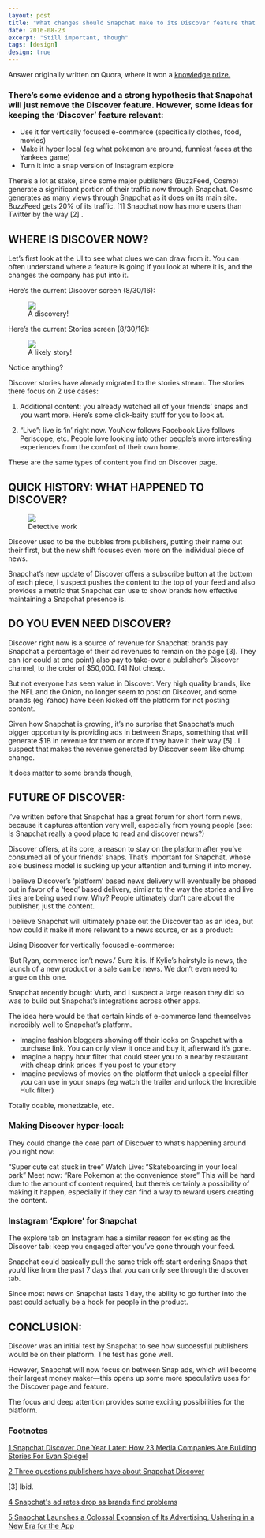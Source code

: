 ```yaml
---
layout: post
title: "What changes should Snapchat make to its Discover feature that would significantly increase the product’s relevance as a news source?"
date: 2016-08-23
excerpt: "Still important, though"
tags: [design]
design: true
---
```


Answer originally written on Quora, where it won a [knowledge prize.](https://www.quora.com/What-changes-should-Snapchat-make-to-its-Discover-feature-that-would-significantly-increase-the-product%E2%80%99s-relevance-as-a-news-source/answer/Ryan-Borker)

### There’s some evidence and a strong hypothesis that Snapchat will just remove the Discover feature. However, some ideas for keeping the ‘Discover’ feature relevant:

* Use it for vertically focused e-commerce (specifically clothes, food, movies)
* Make it hyper local (eg what pokemon are around, funniest faces at the Yankees game)
* Turn it into a snap version of Instagram explore

There’s a lot at stake, since some major publishers (BuzzFeed, Cosmo) generate a significant portion of their traffic now through Snapchat. Cosmo generates as many views through Snapchat as it does on its main site. BuzzFeed gets 20% of its traffic. [1] Snapchat now has more users than Twitter by the way [2] .

## WHERE IS DISCOVER NOW?

Let’s first look at the UI to see what clues we can draw from it. You can often understand where a feature is going if you look at where it is, and the changes the company has put into it.

Here’s the current Discover screen (8/30/16):
<figure>
	<img src="http://borker.co/assets/img/sc-discover.jpg">
	<figcaption>A discovery!</figcaption>
</figure>

Here’s the current Stories screen (8/30/16):
<figure>
	<img src="http://borker.co/assets/img/sc-stories1.jpg">
	<figcaption>A likely story!</figcaption>
</figure>


Notice anything?

Discover stories have already migrated to the stories stream. The stories there focus on 2 use cases:

1) Additional content: you already watched all of your friends’ snaps and you want more. Here’s some click-baity stuff for you to look at.

2) “Live”: live is ‘in’ right now. YouNow follows Facebook Live follows Periscope, etc. People love looking into other people’s more interesting experiences from the comfort of their own home.

These are the same types of content you find on Discover page.

## QUICK HISTORY: WHAT HAPPENED TO DISCOVER?
<figure>
	<img src="http://borker.co/assets/img/sc-discover2.jpg">
	<figcaption>Detective work</figcaption>
</figure>

Discover used to be the bubbles from publishers, putting their name out their first, but the new shift focuses even more on the individual piece of news.

Snapchat’s new update of Discover offers a subscribe button at the bottom of each piece, I suspect pushes the content to the top of your feed and also provides a metric that Snapchat can use to show brands how effective maintaining a Snapchat presence is.

## DO YOU EVEN NEED DISCOVER?

Discover right now is a source of revenue for Snapchat: brands pay Snapchat a percentage of their ad revenues to remain on the page [3]. They can (or could at one point) also pay to take-over a publisher’s Discover channel, to the order of $50,000. [4] Not cheap.

But not everyone has seen value in Discover. Very high quality brands, like the NFL and the Onion, no longer seem to post on Discover, and some brands (eg Yahoo) have been kicked off the platform for not posting content.

Given how Snapchat is growing, it’s no surprise that Snapchat’s much bigger opportunity is providing ads in between Snaps, something that will generate $1B in revenue for them or more if they have it their way [5] . I suspect that makes the revenue generated by Discover seem like chump change.

It does matter to some brands though,

## FUTURE OF DISCOVER:

I’ve written before that Snapchat has a great forum for short form news, because it captures attention very well, especially from young people (see: Is Snapchat really a good place to read and discover news?)

Discover offers, at its core, a reason to stay on the platform after you’ve consumed all of your friends’ snaps. That’s important for Snapchat, whose sole business model is sucking up your attention and turning it into money.

I believe Discover’s ‘platform’ based news delivery will eventually be phased out in favor of a ‘feed’ based delivery, similar to the way the stories and live tiles are being used now. Why? People ultimately don’t care about the publisher, just the content.

I believe Snapchat will ultimately phase out the Discover tab as an idea, but how could it make it more relevant to a news source, or as a product:

Using Discover for vertically focused e-commerce:

‘But Ryan, commerce isn’t news.’ Sure it is. If Kylie’s hairstyle is news, the launch of a new product or a sale can be news. We don’t even need to argue on this one.

Snapchat recently bought Vurb, and I suspect a large reason they did so was to build out Snapchat’s integrations across other apps.

The idea here would be that certain kinds of e-commerce lend themselves incredibly well to Snapchat’s platform.

* Imagine fashion bloggers showing off their looks on Snapchat with a purchase link. You can only view it once and buy it, afterward it’s gone.
* Imagine a happy hour filter that could steer you to a nearby restaurant with cheap drink prices if you post to your story
* Imagine previews of movies on the platform that unlock a special filter you can use in your snaps (eg watch the trailer and unlock the Incredible Hulk filter)

Totally doable, monetizable, etc.

### Making Discover hyper-local:

They could change the core part of Discover to what’s happening around you right now:

“Super cute cat stuck in tree”
Watch Live: “Skateboarding in your local park”
Meet now: “Rare Pokemon at the convenience store”
This will be hard due to the amount of content required, but there’s certainly a possibility of making it happen, especially if they can find a way to reward users creating the content.

### Instagram ‘Explore’ for Snapchat

The explore tab on Instagram has a similar reason for existing as the Discover tab: keep you engaged after you’ve gone through your feed.

Snapchat could basically pull the same trick off: start ordering Snaps that you’d like from the past 7 days that you can only see through the discover tab.

Since most news on Snapchat lasts 1 day, the ability to go further into the past could actually be a hook for people in the product.

## CONCLUSION:

Discover was an initial test by Snapchat to see how successful publishers would be on their platform. The test has gone well.

However, Snapchat will now focus on between Snap ads, which will become their largest money maker—this opens up some more speculative uses for the Discover page and feature.

The focus and deep attention provides some exciting possibilities for the platform.

### Footnotes
[1 Snapchat Discover One Year Later: How 23 Media Companies Are Building Stories For Evan Spiegel](http://www.ibtimes.com/snapchat-discover-one-year-later-how-23-media-companies-are-building-stories-evan-2281851)

[2 Three questions publishers have about Snapchat Discover](http://www.fipp.com/news/features/three-questions-publishers-have-about-snapchat-discover)

[3] Ibid.

[4 Snapchat's ad rates drop as brands find problems](http://www.cnbc.com/2016/02/18/snapchats-ad-rates-drop-as-brands-find-problems.html)

[5 Snapchat Launches a Colossal Expansion of Its Advertising, Ushering in a New Era for the App](http://www.adweek.com/news/technology/snapchat-launches-colossal-expansion-its-advertising-ushering-new-era-app-171924)